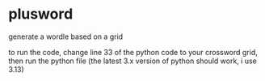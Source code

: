 # plusword
generate a wordle based on a grid

to run the code, change line 33 of the python code to your crossword grid, then run the python file (the latest 3.x version of python should work, i use 3.13)
